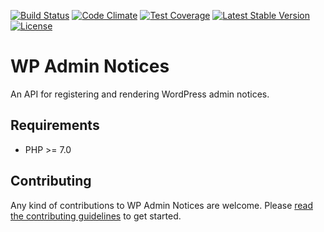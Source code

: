 [![Build Status](https://api.travis-ci.org/felixarntz/wp-admin-notices.png?branch=master)](https://travis-ci.org/felixarntz/wp-admin-notices)
[![Code Climate](https://codeclimate.com/github/felixarntz/wp-admin-notices/badges/gpa.svg)](https://codeclimate.com/github/felixarntz/wp-admin-notices)
[![Test Coverage](https://codeclimate.com/github/felixarntz/wp-admin-notices/badges/coverage.svg)](https://codeclimate.com/github/felixarntz/wp-admin-notices/coverage)
[![Latest Stable Version](https://poser.pugx.org/felixarntz/wp-admin-notices/version)](https://packagist.org/packages/felixarntz/wp-admin-notices)
[![License](https://poser.pugx.org/felixarntz/wp-admin-notices/license)](https://packagist.org/packages/felixarntz/wp-admin-notices)

# WP Admin Notices

An API for registering and rendering WordPress admin notices.

## Requirements

* PHP >= 7.0

## Contributing

Any kind of contributions to WP Admin Notices are welcome. Please [read the contributing guidelines](https://github.com/felixarntz/wp-admin-notices/blob/master/CONTRIBUTING.md) to get started.
